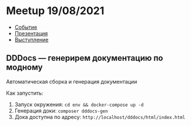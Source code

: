 Meetup 19/08/2021
=================

- [Событие](https://dddevotion.timepad.ru/event/1733246/)
- [Презентация](https://drive.google.com/file/d/1hf8KYCCC9c4qeh5Is1BRyvynvJov5vxz/view?usp=sharing)
- [Выступление](https://www.youtube.com/watch?v=5Adgq-4KJoo)

DDDocs — генерирем документацию по модному
------------------------------------------

Автоматическая сборка и генерация документации

Как запустить:

1. Запуск окружения: `cd env && docker-compose up -d`
2. Генерация доки: `composer dddocs-gen`
3. Дока доступна по адресу: `http://localhost/dddocs/html/index.html`
